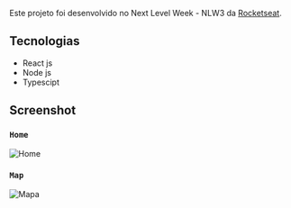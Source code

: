 Este projeto foi desenvolvido no  Next Level Week - NLW3 da [Rocketseat](https://rocketseat.com.br/).

## Tecnologias

- React js
- Node js
- Typescipt

## Screenshot

### `Home`
![Home](https://)

### `Map`
![Mapa](https://)
